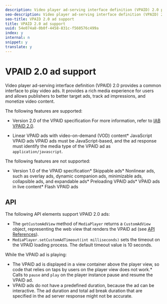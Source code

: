 ```yaml
---
description: Video player ad-serving interface definition (VPAID) 2.0 provides a common interface to play video ads. It provides a rich media experience for users and allows publishers to better target ads, track ad impressions, and monetize video content.
seo-description: Video player ad-serving interface definition (VPAID) 2.0 provides a common interface to play video ads. It provides a rich media experience for users and allows publishers to better target ads, track ad impressions, and monetize video content.
seo-title: VPAID 2.0 ad support
title: VPAID 2.0 ad support
uuid: 54e074a8-0b0f-4458-831c-f560576c499a
index: y
internal: n
snippet: y
translate: y
---
```


# VPAID 2.0 ad support

Video player ad-serving interface definition (VPAID) 2.0 provides a common interface to play video ads. It provides a rich media experience for users and allows publishers to better target ads, track ad impressions, and monetize video content.

The following features are supported: 
* Version 2.0 of the VPAID specification For more information, refer to [IAB VPAID 2.0](http://www.iab.com/wp-content/uploads/2015/06/VPAID_2_0_Final_04-10-2012.pdf). 

* Linear VPAID ads with video-on-demand (VOD) content* JavaScript VPAID ads VPAID ads must be JavaScript-based, and the ad response must identify the media type of the VPAID ad as `application/javascript`. 





The following features are not supported: 
* Version 1.0 of the VPAID specification* Skippable ads* Nonlinear ads, such as overlay ads, dynamic companion ads, minimizable ads, collapsible ads, and expandable ads* Preloading VPAID ads* VPAID ads in live content* Flash VPAID ads



## API

The following API elements support VPAID 2.0 ads: 
* The `getCustomAdView` method of `MediaPlayer` returns a `CustomAdView` object, representing the web view that renders the VPAID ad (see [API References](http://help.adobe.com/en_US/primetime/api/psdk/javadoc/index.html)).
* `MediaPlayer.setCustomAdTimeout(int milliseconds)` sets the timeout on the VPAID loading process. The default timeout value is 10 seconds.






While the VPAID ad is playing: 
* The VPAID ad is displayed in a view container above the player view, so code that relies on taps by users on the player view does not work.* Calls to `pause` and `play` on the player instance pause and resume the VPAID ad.
* VPAID ads do not have a predefined duration, because the ad can be interactive. The ad duration and total ad break duration that are specified in the ad server response might not be accurate. 




